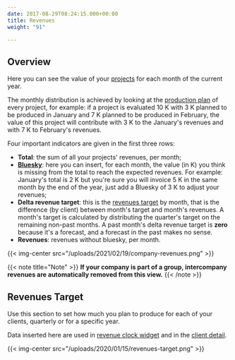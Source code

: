 ```yaml
---
date: 2017-08-29T08:24:15.000+00:00
title: Revenues
weight: "91"

---
```

## Overview

Here you can see the value of your [projects](http://support.wethod.com/pipeline/index/#projects) for each month of the current year.

The monthly distribution is achieved by looking at the [production plan](http://support.wethod.com/finance/index/#production-plan) of every project, for example: if a project is evaluated 10 K with 3 K planned to be produced in January and 7 K planned to be produced in February, the value of this project will contribute with 3 K to the January's revenues and with 7 K to February's revenues.

Four important indicators are given in the first three rows:

* **Total**: the sum of all your projects' revenues, per month;
* [**Bluesky**](http://support.wethod.com/glossary/index/#bluesky): here you can insert, for each month, the value (in K) you think is missing from the total to reach the expected revenues. For example: January's total is 2 K but you're sure you will invoice 5 K in the same month by the end of the year, just add a Bluesky of 3 K to adjust your revenues;
* **Delta revenue target**: this is the [revenues target](/revenues/index/#revenues-target) by month, that is the difference (by client) between month's target and month's revenues. A month's target is calculated by distributing the quarter's target on the remaining non-past months. A past month's delta revenue target is **zero** because it's a forecast, and a forecast in the past makes no sense.
* **Revenues**: revenues without bluesky, per month.

{{< img-center src="/uploads/2021/02/19/company-revenues.png" >}}

{{< note title="Note" >}}
**If your company is part of a group, intercompany revenues are automatically removed from this view.**
{{< /note >}}

## Revenues Target

Use this section to set how much you plan to produce for each of your clients, quarterly or for a specific year.

Data inserted here are used in [revenue clock widget](/dashboard/index/#revenue-clock) and in the [client detail](/finance/index/#clients).

{{< img-center src="/uploads/2020/01/15/revenues-target.png" >}}